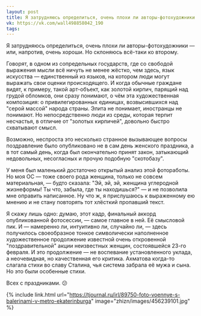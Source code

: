 ```yaml
---
layout: post
title: Я затрудняюсь определиться, очень плохи ли авторы-фотохудожники — или, напротив, очень хороши
vk: https://vk.com/wall498858042_190
tags:
---
```

Я затрудняюсь определиться, очень плохи ли авторы-фотохудожники — или, напротив, очень хороши. Но склоняюсь всё-таки ко второму.

Говорят, в одном из сопредельных государств, где со свободой выражения мысли всё ничуть не менее жёстко, чем здесь, язык искусства — единственный из языков, на котором люди могут выражать свои оценки происходящего. И когда обычные граждане видят, к примеру, такой арт-объект, как золотой кирпич, парящий над грудой обломков, они сразу понимают, о чём эта художественная композиция: о привилегированных единицах, возвысившихся над "серой массой" народа страны. Элита не понимает, иностранцы не понимают. Но непосредственно люди из среды, которая терпит несчастья, в отличие от "золотых кирпичей", довольно быстро схватывают смысл.

Возможно, неспроста это несколько странное вызывающее вопросы поздравление было опубликовано не в сам день женского праздника, а в тот самый день, когда был окончательно принят закон, затыкающий недовольных, несогласных и прочую подобную "скотобазу".

У меня был маленький достаточно открытый анализ этой фотоработы. Но моя ОС — тоже своего рода женщина, только не совсем материальная, — будто сказала: "Эй, эй, эй, женщина углеродной жизнеформы! Ты что, забыла, где ты находишься?" — и не позволила мне оправить написанное. Ну что ж, я прислушаюсь к выраженному ею мнению и не стану повторять тот хлёсткий пропавший текст.

Я скажу лишь одно: думаю, этот кадр, финальный аккорд опубликованной фотосессии, — самое главное в ней. Её смысловой пик. И — намеренно ли, интуитивно ли, случайно ли, — здесь получилось своеобразное тонкое символически наполненное художественное продолжение известной очень откровенной "поздравительной" акции неизвестных женщин, состоявшейся 23-го февраля. И это продолжение — не воспевание установленного уклада, а неочевидная, но качественная его критика. Ахматова когда-то слагала стихи во славу Сталина, чья система забрала её мужа и сына. Но это были особенные стихи.

Всех с праздниками. 😕

{% include link.html url="https://tjournal.ru/irl/89750-foto-voennye-s-balerinami-v-metro-ekaterinburga" image="zhizn/images/456239101.jpg" %}